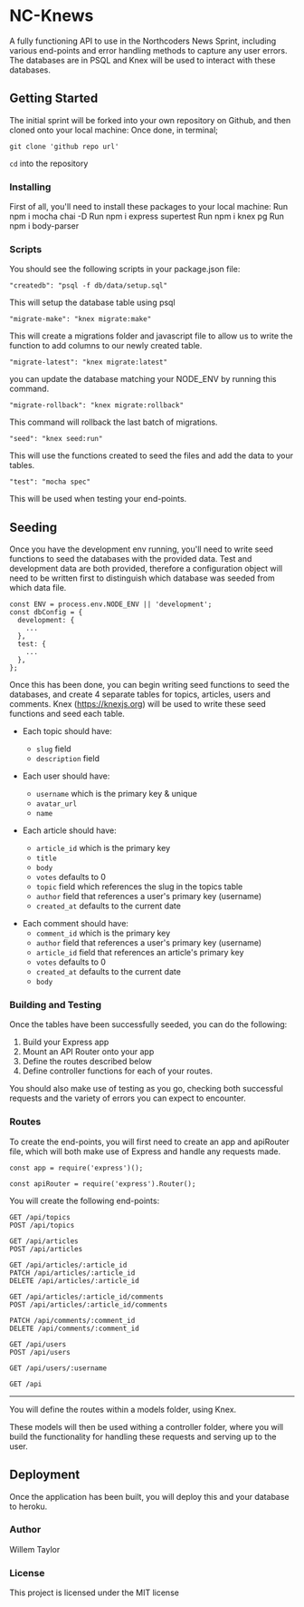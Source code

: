 # NC-Knews

A fully functioning API to use in the Northcoders News Sprint, including various end-points and error handling methods to capture any user errors. The databases are in PSQL and Knex will be used to interact with these databases.


## Getting Started

The initial sprint will be forked into your own repository on Github, and then cloned onto your local machine:
Once done, in terminal;

```
git clone 'github repo url'
```

```cd``` into the repository


### Installing

First of all, you'll need to install these packages to your local machine:
Run npm i mocha chai -D
Run npm i express supertest 
Run npm i knex pg
Run npm i body-parser


### Scripts

You should see the following scripts in your package.json file:

```
"createdb": "psql -f db/data/setup.sql"
```

This will setup the database table using psql

```
"migrate-make": "knex migrate:make"
```

This will create a migrations folder and javascript file to allow us to write the function to add columns to our newly created table.

```
"migrate-latest": "knex migrate:latest"
```

you can update the database matching your NODE_ENV by running this command.

```
"migrate-rollback": "knex migrate:rollback"
```

This command will rollback the last batch of migrations.

```
"seed": "knex seed:run"
```

This will use the functions created to seed the files and add the data to your tables.

```
"test": "mocha spec"
```

This will be used when testing your end-points.


## Seeding

Once you have the development env running, you'll need to write seed functions to seed the databases with the provided data. Test and development data are both provided, therefore a configuration object will need to be written first to distinguish which database was seeded from which data file. 

```
const ENV = process.env.NODE_ENV || 'development';
const dbConfig = {
  development: {
    ...
  },
  test: {
    ...
  },
};
```

Once this has been done, you can begin writing seed functions to seed the databases, and create 4 separate tables for topics, articles, users and comments. Knex (https://knexjs.org) will be used to write these seed functions and seed each table.

- Each topic should have:

  - `slug` field
  - `description` field

- Each user should have:

  - `username` which is the primary key & unique
  - `avatar_url`
  - `name`

- Each article should have:
  - `article_id` which is the primary key
  - `title`
  - `body`
  - `votes` defaults to 0
  - `topic` field which references the slug in the topics table
  - `author` field that references a user's primary key (username)
  - `created_at` defaults to the current date

* Each comment should have:
  - `comment_id` which is the primary key
  - `author` field that references a user's primary key (username)
  - `article_id` field that references an article's primary key
  - `votes` defaults to 0
  - `created_at` defaults to the current date
  - `body`


### Building and Testing

Once the tables have been successfully seeded, you can do the following:
1.  Build your Express app
2.  Mount an API Router onto your app
3.  Define the routes described below
4.  Define controller functions for each of your routes.

You should also make use of testing as you go, checking both successful requests and the variety of errors you can expect to encounter.


### Routes

To create the end-points, you will first need to create an app and apiRouter file, which will both make use of Express and handle any requests made.

```
const app = require('express')();
```

```
const apiRouter = require('express').Router();
```

You will create the following end-points:

```http
GET /api/topics
POST /api/topics

GET /api/articles
POST /api/articles

GET /api/articles/:article_id
PATCH /api/articles/:article_id
DELETE /api/articles/:article_id

GET /api/articles/:article_id/comments
POST /api/articles/:article_id/comments

PATCH /api/comments/:comment_id
DELETE /api/comments/:comment_id

GET /api/users
POST /api/users

GET /api/users/:username

GET /api
```

---

You will define the routes within a models folder, using Knex.

These models will then be used withing a controller folder, where you will build the functionality for handling these requests and serving up to the user.

## Deployment

Once the application has been built, you will deploy this and your database to heroku.


### Author

Willem Taylor


### License

This project is licensed under the MIT license